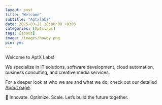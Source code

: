 ```yaml
---
layout: post
title: "Welcome"
subtitle: "Aptxlabs"
date: 2025-03-21 18:00:00 +0300
categories: [Aptxlabs]
tags: [about]
image: /images/howdy.png
pin: yes
---
```



 
Welcome to AptX Labs!

We specialize in IT solutions, software development, cloud automation, business consulting, and creative media services.

For a deeper look at who we are and what we do, check out our detailed [About page](https://www.aptxlabs.com/about).

🚀 Innovate. Optimize. Scale. Let’s build the future together.
